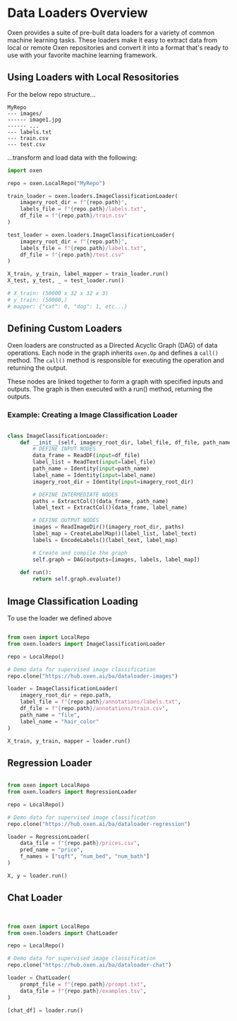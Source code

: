 # Data Loaders Overview

Oxen provides a suite of pre-built data loaders for a variety of common machine learning tasks. These loaders make it easy to extract data from local or remote Oxen repositories and convert it into a format that's ready to use with your favorite machine learning framework.


## Using Loaders with Local Resositories 

For the below repo structure...

```
MyRepo
--- images/
------ image1.jpg 
------ ...
--- labels.txt
--- train.csv
--- test.csv 
```

...transform and load data with the following:

```python
import oxen 

repo = oxen.LocalRepo("MyRepo")

train_loader = oxen.loaders.ImageClassificationLoader(
    imagery_root_dir = f"{repo.path}",
    labels_file = f"{repo.path}/labels.txt", 
    df_file = f"{repo.path}/train.csv"
)

test_loader = oxen.loaders.ImageClassificationLoader(
    imagery_root_dir = f"{repo.path}",
    labels_file = f"{repo.path}/labels.txt", 
    df_file = f"{repo.path}/test.csv"
)

X_train, y_train, label_mapper = train_loader.run()
X_test, y_test, _ = test_loader.run()

# X_train: (50000 x 32 x 32 x 3)
# y_train: (50000,)
# mapper: {"cat": 0, "dog": 1, etc...}
```


## Defining Custom Loaders 

Oxen loaders are constructed as a Directed Acyclic Graph (DAG) of data operations. Each node in the graph inherits `oxen.Op` and defines a `call()` method. The `call()` method is responsible for executing the operation and returning the output.

These nodes are linked together to form a graph with specified inputs and outputs. The graph is then executed with a run() method, returning the outputs. 

### Example: Creating a Image Classification Loader


```python

class ImageClassificationLoader:
    def __init__(self, imagery_root_dir, label_file, df_file, path_name, label_name):
        # DEFINE INPUT NODES
        data_frame = ReadDF(input=df_file)
        label_list = ReadText(input=label_file) 
        path_name = Identity(input=path_name) 
        label_name = Identity(input=label_name)
        imagery_root_dir = Identity(input=imagery_root_dir) 

        # DEFINE INTERMEDIATE NODES
        paths = ExtractCol()(data_frame, path_name) 
        label_text = ExtractCol()(data_frame, label_name)

        # DEFINE OUTPUT NODES 
        images = ReadImageDir()(imagery_root_dir, paths) 
        label_map = CreateLabelMap()(label_list, label_text)
        labels = EncodeLabels()(label_text, label_map)

        # Create and compile the graph
        self.graph = DAG(outputs=[images, labels, label_map])
    
    def run():
        return self.graph.evaluate()

```

## Image Classification Loading

To use the loader we defined above

```python

from oxen import LocalRepo
from oxen.loaders import ImageClassificationLoader

repo = LocalRepo()

# Demo data for supervised image classification
repo.clone("https://hub.oxen.ai/ba/dataloader-images")

loader = ImageClassificationLoader(
    imagery_root_dir = repo.path,
    label_file = f"{repo.path}/annotations/labels.txt",
    df_file = f"{repo.path}/annotations/train.csv",
    path_name = "file",
    label_name = "hair_color"
)

X_train, y_train, mapper = loader.run()
```

## Regression Loader

```python

from oxen import LocalRepo
from oxen.loaders import RegressionLoader

repo = LocalRepo()

# Demo data for supervised image classification
repo.clone("https://hub.oxen.ai/ba/dataloader-regression")

loader = RegressionLoader(
    data_file = f"{repo.path}/prices.csv",
    pred_name = "price",
    f_names = ["sqft", "num_bed", "num_bath"]
)

X, y = loader.run()

```

## Chat Loader

```python


from oxen import LocalRepo
from oxen.loaders import ChatLoader

repo = LocalRepo()

# Demo data for supervised image classification
repo.clone("https://hub.oxen.ai/ba/dataloader-chat")

loader = ChatLoader(
    prompt_file = f"{repo.path}/prompt.txt",
    data_file = f"{repo.path}/examples.tsv", 
)

[chat_df] = loader.run()

```
